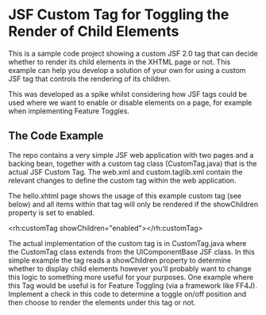 # JSF Custom Tag for Toggling the Render of Child Elements  

This is a sample code project showing a custom JSF 2.0 tag that can decide whether to render its child elements in the XHTML page or not. This example can help you develop a solution of your own for using a custom JSF tag that controls the rendering of its children. 

This was developed as a spike whilst considering how JSF tags could be used where we want to enable or disable elements on a page, for example when implementing Feature Toggles. 

## The Code Example

The repo contains a very simple JSF web application with two pages and a backing bean, together with a custom tag class (CustomTag.java) that is the actual JSF Custom Tag. The web.xml and custom.taglib.xml contain the relevant changes to define the custom tag within the web application. 

The hello.xhtml page shows the usage of this example custom tag (see below) and all items within that tag will only be rendered if the showChildren property is set to enabled. 

<rh:customTag showChildren="enabled"></rh:customTag>

The actual implementation of the custom tag is in CustomTag.java where the CustomTag class extends from the UIComponentBase JSF class. In this simple example the tag reads a showChildren property to determine whether to display child elements however you'll probably want to change this logic to something more useful for your purposes. One example where this Tag would be useful is for Feature Toggling (via a framework like FF4J). Implement a check in this code to determine a toggle on/off position and then choose to render the elements under this tag or not. 

